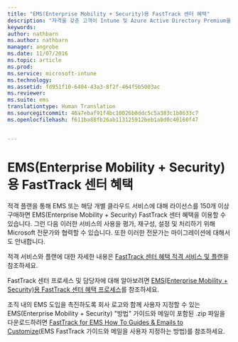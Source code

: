 ```yaml
---
title: "EMS(Enterprise Mobility + Security)용 FastTrack 센터 혜택"
description: "자격을 갖춘 고객이 Intune 및 Azure Active Directory Premium을 계획하고 배포하는 데 도움을 주는 프로그램"
keywords: 
author: nathbarn
ms.author: nathbarn
manager: angrobe
ms.date: 11/07/2016
ms.topic: article
ms.prod: 
ms.service: microsoft-intune
ms.technology: 
ms.assetid: fd951f10-6404-43a3-8f2f-464f5b5003ac
ms.reviewer: 
ms.suite: ems
translationtype: Human Translation
ms.sourcegitcommit: 46a7ebaf91f4bc10026b0ddc5c5a383c1b8633c7
ms.openlocfilehash: f611ba88fb26ab113125912beb1a8d0c40160f47


---
```


# <a name="fasttrack-center-benefit-for-enterprise-mobility--security-ems"></a>EMS(Enterprise Mobility + Security)용 FastTrack 센터 혜택
적격 플랜을 통해 EMS 또는 해당 개별 클라우드 서비스에 대해 라이선스를 150개 이상 구매하면 EMS(Enterprise Mobility + Security) FastTrack 센터 혜택을 이용할 수 있습니다. 그런 다음 이러한 서비스의 사용을 평가, 재구성, 설정 및 처리하기 위해 Microsoft 전문가와 협력할 수 있습니다. 또한 이러한 전문가는 마이그레이션에 대해서도 안내합니다.

적격 서비스와 플랜에 대한 자세한 내용은 [FastTrack 센터 혜택 적격 서비스 및 플랜](fasttrack-center-benefit-for-enterprise-mobility-suite-ems.md)을 참조하세요.

FastTrack 센터 프로세스 및 담당자에 대해 알아보려면 [EMS(Enterprise Mobility + Security)용 FastTrack 센터 혜택 프로세스](fasttrack-center-benefit-process-for-enterprise-mobility-suite-ems.md)를 참조하세요.

조직 내의 EMS 도입을 촉진하도록 회사 로고와 함께 사용자 지정할 수 있는 EMS(Enterprise Mobility + Security) "방법" 가이드와 메일이 포함된 .zip 파일을 다운로드하려면 [FastTrack for EMS How To Guides & Emails to Customize](https://gallery.technet.microsoft.com/FastTrack-for-EMS-How-To-f170da4c)(EMS FastTrack 가이드와 메일을 사용자 지정하는 방법)를 참조하세요.



<!--HONumber=Jan17_HO1-->


